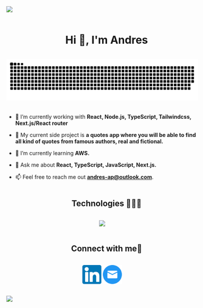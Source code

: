 
<!--horizontal divider(gradiant)-->
<img src="https://user-images.githubusercontent.com/73097560/115834477-dbab4500-a447-11eb-908a-139a6edaec5c.gif">

<!--h1 without bottom border-->
<div id="user-content-toc">
  <ul align="center">
    <summary><h1 style="display: inline-block">Hi 👋, I'm Andres</h1></summary>
  </ul>
</div>

<!--- snake -->
<div align="center">
  <img  src="https://raw.githubusercontent.com/andrewap-dev/andrewap-dev/3c08cb051d17d922076b3df515820cf418ce75fd/assets/snake.svg"
       alt="Decoration snake" /></a>
</div>

<br />

<!--Intro start-->
- 🔭 I’m currently working with **React, Node.js, TypeScript, Tailwindcss, Next.js/React router**

- 🚀 My current side project is **a quotes app where you will be able to find all kind of quotes from famous authors, real and fictional.**

- 🌱 I’m currently learning **AWS.**

- 💬 Ask me about **React, TypeScript, JavaScript, Next.js.**

- 📫 Feel free to reach me out **<andres-ap@outlook.com>**.

<!--Technologies-->
<div id="user-content-toc">
  <ul align="center">
    <summary><h2 style="display: inline-block">Technologies 👨🏻‍💻</h2></summary>
  </ul>
</div>

<!--Tech icons-->
<p align="center">
  <a href="https://skillicons.dev">
    <img src="https://skillicons.dev/icons?i=react,ts,js,tailwind,nextjs,nodejs,git,html,css,express,figma,firebase,github,gitlab,supabase,postgres,linux,md,postman,discord,vscode&perline=14" />
  </a>
</p>

<!-- Connect -->
<div id="user-content-toc">
  <ul align="center">
    <summary><h2 style="display: inline-block">Connect with me🤝</h2></summary>
  </ul>
</div>

<!--icons and links-->
<p align="center">
<a href="https://www.linkedin.com/in/1010nishant/" target="blank"><img align="center" src="https://raw.githubusercontent.com/andrewap-dev/andrewap-dev/main/assets/linkedin.png" alt="linkedin" height="50" width="50" /></a>
<a href="mailto:andres-ap@outlook.com" target="blank"><img align="center" src="https://raw.githubusercontent.com/andrewap-dev/andrewap-dev/main/assets/mail.png" alt="linkedin" height="50" width="50" /></a>
</p>

<br />

<!--horizontal divider(gradiant)-->
<img src="https://user-images.githubusercontent.com/73097560/115834477-dbab4500-a447-11eb-908a-139a6edaec5c.gif">
